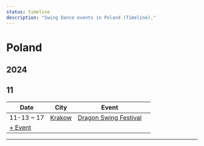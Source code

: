 ```yaml
---
status: timeline
description: "Swing Dance events in Poland (Timeline)."
---
```


# Poland

## 2024

## 11

| Date | City | Event | |
| --- | --- | --- | --- |
| 11-13 ~ 17 | [Krakow](by_city.md#krakow) | [Dragon Swing Festival](dragon-swing-festival-2024.md) |  |
| [+ Event](https://github.com/swingdance/events/issues/new?assignees=&labels=add+event&projects=&template=02-add_entity.yml&title=%5B2024%2Fpl_PL%5D%20%3CName%3E&region=pl_PL&province=&city=&org_id=&date_starts=2024-11-&date_ends=2024-11-)

---

